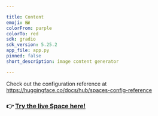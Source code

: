 ```yaml
---

title: Content  
emoji: 🖼  
colorFrom: purple  
colorTo: red  
sdk: gradio  
sdk_version: 5.25.2  
app_file: app.py  
pinned: false  
short_description: image content generator  

---
```


Check out the configuration reference at https://huggingface.co/docs/hub/spaces-config-reference

### 👉 [Try the live Space here!](https://huggingface.co/spaces/leo11000/content)
